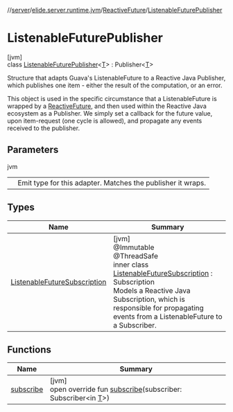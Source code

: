 //[server](../../../../index.md)/[elide.server.runtime.jvm](../../index.md)/[ReactiveFuture](../index.md)/[ListenableFuturePublisher](index.md)

# ListenableFuturePublisher

[jvm]\
class [ListenableFuturePublisher](index.md)&lt;[T](index.md)&gt; : Publisher&lt;[T](index.md)&gt; 

Structure that adapts Guava's ListenableFuture to a Reactive Java Publisher, which publishes one item - either the result of the computation, or an error.

This object is used in the specific circumstance that a ListenableFuture is wrapped by a [ReactiveFuture](../index.md), and then used within the Reactive Java ecosystem as a Publisher. We simply set a callback for the future value, upon item-request (one cycle is allowed), and propagate any events received to the publisher.

## Parameters

jvm

| | |
|---|---|
|  | <T> Emit type for this adapter. Matches the publisher it wraps. </T> |

## Types

| Name | Summary |
|---|---|
| [ListenableFutureSubscription](-listenable-future-subscription/index.md) | [jvm]<br>@Immutable<br>@ThreadSafe<br>inner class [ListenableFutureSubscription](-listenable-future-subscription/index.md) : Subscription<br>Models a Reactive Java Subscription, which is responsible for propagating events from a ListenableFuture to a Subscriber. |

## Functions

| Name | Summary |
|---|---|
| [subscribe](subscribe.md) | [jvm]<br>open override fun [subscribe](subscribe.md)(subscriber: Subscriber&lt;in [T](index.md)&gt;) |
